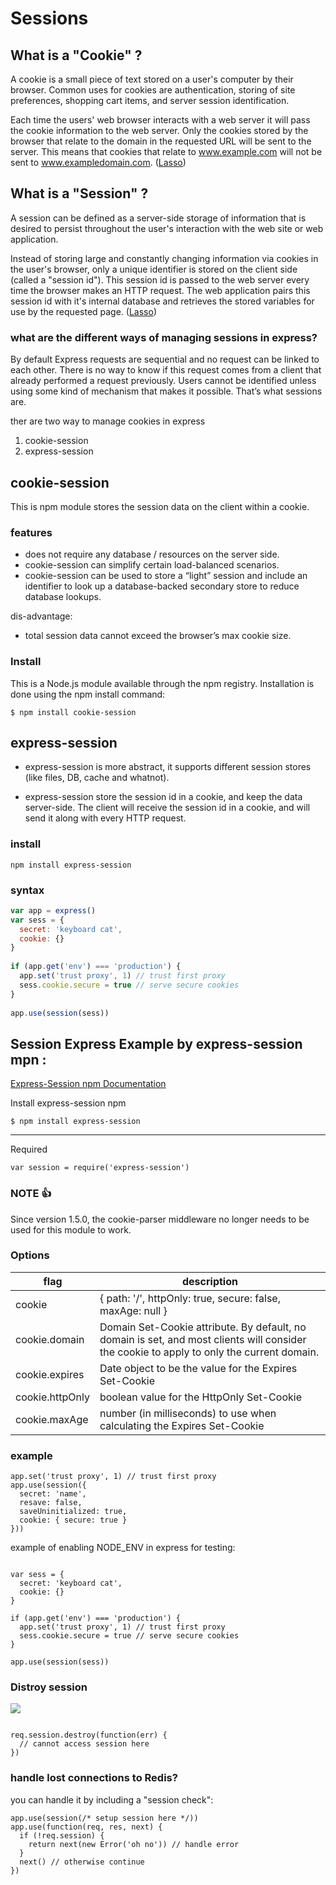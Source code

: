 # Sessions

## What is a "Cookie" ?
A cookie is a small piece of text stored on a user's computer by their browser. Common uses for cookies are authentication, storing of site preferences, shopping cart items, and server session identification.

Each time the users' web browser interacts with a web server it will pass the cookie information to the web server. Only the cookies stored by the browser that relate to the domain in the requested URL will be sent to the server. This means that cookies that relate to www.example.com will not be sent to www.exampledomain.com. ([Lasso](http://www.lassosoft.com/Tutorial-Understanding-Cookies-and-Sessions))


## What is a "Session" ?
A session can be defined as a server-side storage of information that is desired to persist throughout the user's interaction with the web site or web application. 

Instead of storing large and constantly changing information via cookies in the user's browser, only a unique identifier is stored on the client side (called a "session id"). This session id is passed to the web server every time the browser makes an HTTP request. The web application pairs this session id with it's internal database and retrieves the stored variables for use by the requested page. ([Lasso](http://www.lassosoft.com/Tutorial-Understanding-Cookies-and-Sessions))

### what are the different ways of managing sessions in express?

By default Express requests are sequential and no request can be linked to each other. There is no way to know if this request comes from a client that already performed a request previously.
Users cannot be identified unless using some kind of mechanism that makes it possible.
That’s what sessions are.

ther are two way to manage cookies in express
1. cookie-session
2. express-session

## cookie-session
This is npm module  stores the session data on the client within a cookie.
### features
* does not require any database / resources on the server side. 
* cookie-session can simplify certain load-balanced scenarios.
* cookie-session can be used to store a “light” session and include an identifier to look up a database-backed secondary store to reduce database lookups.

dis-advantage:
* total session data cannot exceed the browser’s max cookie size.

### Install
This is a Node.js module available through the npm registry. Installation is done using the npm install command:

```
$ npm install cookie-session
```



## express-session
* express-session is more abstract, it supports different session stores (like files, DB, cache and whatnot). 

 * express-session store the session id in a cookie, and keep the data server-side. The client will receive the session id in a cookie, and will send it along with every HTTP request.

### install
```
npm install express-session
```

### syntax
``` javascript
var app = express()
var sess = {
  secret: 'keyboard cat',
  cookie: {}
}
 
if (app.get('env') === 'production') {
  app.set('trust proxy', 1) // trust first proxy
  sess.cookie.secure = true // serve secure cookies
}
 
app.use(session(sess))
```

## 

## Session Express Example by express-session mpn :
[Express-Session npm Documentation](https://www.npmjs.com/package/express-session)

Install express-session npm
```
$ npm install express-session
```

---
Required
```
var session = require('express-session')
```
### NOTE :+1: 
Since version 1.5.0, the cookie-parser middleware no longer needs to be used for this module to work. 

### Options 


| flag | description
| -------- | -------- 
| cookie   | { path: '/', httpOnly: true, secure: false, maxAge: null }
| cookie.domain|Domain Set-Cookie attribute. By default, no domain is set, and most clients will consider the cookie to apply to only the current domain.|
|cookie.expires|Date object to be the value for the Expires Set-Cookie
|cookie.httpOnly|boolean value for the HttpOnly Set-Cookie|
|cookie.maxAge|number (in milliseconds) to use when calculating the Expires Set-Cookie|

### example 
```
app.set('trust proxy', 1) // trust first proxy
app.use(session({
  secret: 'name',
  resave: false,
  saveUninitialized: true,
  cookie: { secure: true }
}))
```
example of enabling NODE_ENV in express for testing:
```

var sess = {
  secret: 'keyboard cat',
  cookie: {}
}

if (app.get('env') === 'production') {
  app.set('trust proxy', 1) // trust first proxy
  sess.cookie.secure = true // serve secure cookies
}

app.use(session(sess))
```

### Distroy session

![](https://i.imgur.com/P3z6Mf2.png)
```

req.session.destroy(function(err) {
  // cannot access session here
})
```
### handle lost connections to Redis?
you can handle it by including a "session check":

```
app.use(session(/* setup session here */))
app.use(function(req, res, next) {
  if (!req.session) {
    return next(new Error('oh no')) // handle error
  }
  next() // otherwise continue
})
```
